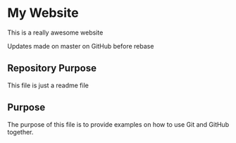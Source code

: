 # My Website

This is a really awesome website

Updates made on master on GitHub before rebase

## Repository Purpose

This file is just a readme file

## Purpose

The purpose of this file is to provide examples on how to use Git and GitHub together.